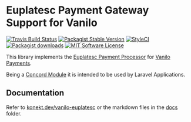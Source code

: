 # Euplatesc Payment Gateway Support for Vanilo

[![Travis Build Status](https://img.shields.io/travis/artkonekt/vanilo-euplatesc.svg?style=flat-square)](https://travis-ci.org/artkonekt/vanilo-euplatesc)
[![Packagist Stable Version](https://img.shields.io/packagist/v/konekt/vanilo-euplatesc.svg?style=flat-square&label=stable)](https://packagist.org/packages/konekt/vanilo-euplatesc)
[![StyleCI](https://styleci.io/repos/230225749/shield?branch=master)](https://styleci.io/repos/230225749)
[![Packagist downloads](https://img.shields.io/packagist/dt/konekt/vanilo-euplatesc.svg?style=flat-square)](https://packagist.org/packages/konekt/vanilo-euplatesc)
[![MIT Software License](https://img.shields.io/badge/license-MIT-blue.svg?style=flat-square)](LICENSE)

This library implements the [Euplatesc Payment Processor](https://www.euplatesc.ro/) for
[Vanilo Payments](https://vanilo.io/docs/master/payments).

Being a [Concord Module](https://konekt.dev/concord/1.4/modules) it is intended to be used by
Laravel Applications.

## Documentation

Refer to [konekt.dev/vanilo-euplatesc](https://konekt.dev/vanilo-euplatesc) or the markdown files in
the [docs](docs/) folder.
